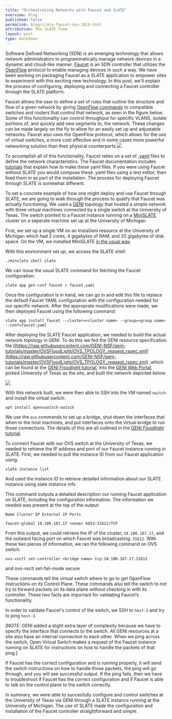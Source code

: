 ```yaml
---
title: "Orchestrating Networks with Faucet and SLATE"
overview: Blog
published: false
permalink: blog/slate-faucet-nov-2019.html
attribution: The SLATE Team
layout: post
type: markdown
---
```


Software Defined Networking (SDN) is an emerging technology that allows network
administrators to programmatically manage network devices in a dynamic and
cloud-like manner. [Faucet](https://faucet.nz/) is an SDN controller that
utilizes the [OpenFlow](https://en.wikipedia.org/wiki/OpenFlow)
protocol to enable managing devices in such a way. We have been working on
packaging Faucet as a SLATE application to empower sites to experiment with
this exciting new technology. In this post, we'll explain the process of
configuring, deploying and connecting a Faucet controller through the SLATE
platform.
<!--end_excerpt-->

Faucet allows the user to define a set of rules that outline the structure and
flow of a given network by giving
[OpenFlow commands](https://www.opennetworking.org/wp-content/uploads/2014/10/openflow-switch-v1.5.1.pdf)
to compatible switches and routers that control that network, as seen
in the figure below. Some of this functionality can control throughput for specific
VLANS, isolate portions of, and quickly add new segments to, the network. These
changes can be made largely on the fly to allow for an easily set up and
adjustable networks. Faucet also uses the OpenFlow protocol, which allows for
the use of virtual switches, a more cost effective and in some cases more
powerful networking solution than their physical
counterparts.![](https://lh6.googleusercontent.com/dvHcVJ7djN0ez9sM4KVcImgAumLmPtgEICa2oxDbt3BFk0nAcmr3eaxFQF3222rWDFYCo4CRq95sqPC89kaZG_w9n4KsckJvD-jLL4Ja8kRY63vcXWci8CljOsoAHIvAvBXBxkpo)

To accomplish all of this functionality, Faucet relies on a set of
[.yaml](https://yaml.org/) files to define the network characteristics. The
Faucet documentation includes
[tutorials](https://docs.faucet.nz/en/latest/tutorials/index.html) that explain
how to make these yaml files. If you were using Faucet without SLATE you would
compose these .yaml files using a text editor, then feed them in as part of the
installation. The process for deploying Faucet through SLATE is somewhat
different.

To set a concrete example of how one might deploy and use Faucet through SLATE,
we are going to walk through the process to qualify that Faucet
was actually functioning. We used a [GENI](https://www.geni.net) topology that
hosted a simple network with three virtual machines connected by a single
switch at the University of Texas. The switch pointed to a Faucet instance
running on a [MiniSLATE](https://github.com/slateci/minislate) cluster on a
seperate machine set up at the University of Michigan.

First, we set up a single VM on an InstaGeni resource at the University of
Michigan which had 2 cores, 4 gigabytes of RAM, and 20 gigabytes of disk space.
On the VM, we installed MiniSLATE [in the usual
way](https://github.com/slateci/minislate#getting-started). 

With this environment set up, we access the SLATE shell:

	./minslate shell slate

We can issue the usual SLATE command for fetching the Faucet configuration:

	slate app get-conf faucet > faucet.yaml

Once the configuration is in hand, we can go in and
edit this file to replace the default Faucet YAML configuration
with the configuration needed for our specific network. After the approprate modifications were made, 
we then deployed Faucet using the following command:

	slate app install faucet --cluster=<cluster name> --group=<group name> --conf=faucet.yaml

After deploying the SLATE Faucet application, we needed to build the actual
network topology in GENI. To do this we fed the GENI resource specification
file
([​https://raw.githubusercontent.com/GENI-NSF/geni-tutorials/master/OVSFloodLight/OVS_TPOLOGY_request_rspec.xml](https://raw.githubusercontent.com/GENI-NSF/geni-tutorials/master/OVSFloodLight/OVS_TPOLOGY_request_rspec.xml)
,which can be found at the [GENI Floodlight tutorial](https://groups.geni.net/geni/wiki/GENIExperimenter/Tutorials/OpenFlowOVS-Floodlight),
into the [GENI Web Portal](https://portal.geni.net), picked University of Texas
as the site, and built the network depicted below.
  
![](https://lh5.googleusercontent.com/LkK4K2Svyrvp5Ifk1MpZvh84NU7UrclnMpGXEpP0j3ReZkvnbqdeBDi43V-V_vCe06Qf-t37OLOpVJ8KoV_K4xpYpG7OypFHJfCzsEGQD-wJSIuvQhSy1iRmvvxMcKq0y8rzAYc8)  
  
With this network built, we were then able to SSH into the VM named `switch`
and install the virtual switch:

	apt install openvswitch-switch

We use the `ovs` commands to set up a bridge, shut down the interfaces that
when to the host machines, and put interfaces onto the virtual bridge to run
those connections. The details of this are all outlined in the [GENI Floodlight
tutorial](https://groups.geni.net/geni/wiki/GENIExperimenter/Tutorials/OpenFlowOVS-Floodlight).

To connect Faucet with our OVS switch at the University of Texas, we needed to
retrieve the IP address and port of our Faucet instance running in SLATE.
First, we needed to pull the instance ID from our Faucet application using:

	slate instance list 

And used the instance ID to retrieve detailed information about our SLATE instance using 
	slate instance info <Instance ID>

This command outputs a detailed description our running Faucet application on
SLATE, including the configuration information. The information we needed was
present at the top of the output:

```
Name Cluster IP External IP Ports

faucet-global 10.106.167.17 <none> 6653:31612/TCP
```

From this output, we could retrieve the IP of the cluster, `10.106.167.17`, and
the outward facing port on which Faucet was broadcasting: `31612`. With these
two pieces of information, we ran the following command on OVS swtich:

	ovs-vsctl set-controller <bridge name> tcp:10.106.167.17:31612

and 
	ovs-vsctl set-fail-mode <bridge name> secure

These commands tell the virtual switch where to go to get OpenFlow instructions
on its Control Plane. These commands also tell the switch to not try to forward
packets on its data plane without checking in with its controller. These two
facts are important for validating Faucet’s functionality.

In order to validate Faucet's control of the switch, we SSH to `host-2` and try to ping `host-3`. 

[NOTE: GENI added a slight extra layer
of complexity because we have to specify the interface that connects to the
switch. All GENI resources at a site also have an internal connection to each
other. When we ping across the switch, Open Virtual Switch makes a request of
the Faucet instance running on SLATE for instructions on how to handle the
packets of that ping.] 

If Faucet has the correct configuration and is running
properly, it will send the switch instructions on how to handle those packets,
the ping will go through, and you will see successful output. If the ping
fails, then we have to troubleshoot if Faucet has the correct configuration and
if Faucet is able to talk on the control plane to the switch correctly.

In summary, we were able to succesfully configure and control switches at the
University of Texas via GENI through a SLATE instance running at the University
of Michigan. The use of SLATE made the configuration and installation of the
Faucet controller straightforward and simple.
